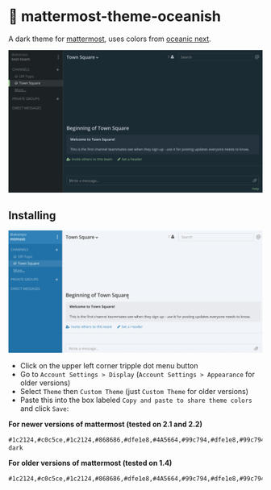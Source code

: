 # :ocean: mattermost-theme-oceanish

A dark theme for [mattermost](http://www.mattermost.org/), uses colors from [oceanic next](https://github.com/voronianski/oceanic-next-color-scheme).

<img src="screenshots/theme.png" alt="theme screenshot" width="960">

## Installing

<img src="screenshots/installing.gif" alt="installing" width="949">

* Click on the upper left corner tripple dot menu button
* Go to `Account Settings > Display` (`Account Settings > Appearance` for older versions)
* Select `Theme` then `Custom Theme` (just `Custom Theme` for older versions)
* Paste this into the box labeled `Copy and paste to share theme colors` and click `Save`:

**For newer versions of mattermost (tested on 2.1 and 2.2)**

```
#1c2124,#c0c5ce,#1c2124,#868686,#dfe1e8,#4A5664,#99c794,#dfe1e8,#99c794,#1b2b34,#dfe1e8,#1b2b34,#1b2b34,#cdd3de,#5de5da,#515a65,#cdd3de,#99c794,#1a4666,#dfe1e8,solarized-dark
```

**For older versions of mattermost (tested on 1.4)**

```
#1c2124,#c0c5ce,#1c2124,#868686,#dfe1e8,#4A5664,#99c794,#dfe1e8,#99c794,#1b2b34,#dfe1e8,#1b2b34,#cdd3de,#5de5da,#99c794,#1a4666,#dfe1e8,#515a65,#cdd3de,solarized_dark
```